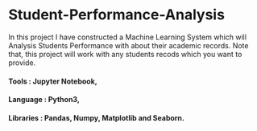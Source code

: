 # Student-Performance-Analysis



In this project I have constructed a Machine Learning System which will Analysis Students Performance with about their academic records. Note that, this project will work with any students recods which you want to provide.



#### Tools : Jupyter Notebook, 
#### Language : Python3, 
#### Libraries : Pandas, Numpy, Matplotlib and Seaborn.
